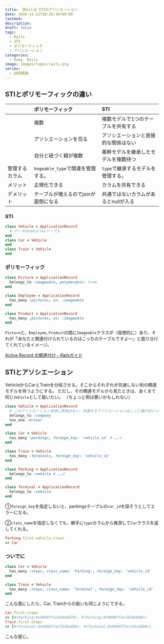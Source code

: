 ```yaml
---
title: 【Rails】STIのアソシエーション
date: 2020-12-22T10:26:30+09:00
lastmod:
description:
draft: false
tags:
  - Rails
  - STI
  - ポリモーフィック
  - アソシエーション
categories:
  - Ruby, Rails
image: images/logos/rails.png
series:
  - 技術関連
---
```


## STIとポリモーフィックの違い

||ポリモーフィック |STI |
|:-|:-------------|:---|
||複数|複数モデルで1つのテーブルを共有する|
||アソシエーションを司る|アソシエーションと直接的な関係はない|
||自分と紐づく親が複数|基幹モデルを継承したモデルを複数持つ|
|管理するカラム|`hogeable_type`で関連を管理する。|`type`で継承するモデルを管理する。|
|メリット|正規化できる|カラムを共有できる|
|デメリット|テーブルが増えるのでjoinが面倒になる|共通ではないカラムがあるとnullが入る|


### STI

```rb
class Vehicle < ApplicationRecord
  # データはvehiclesテーブル
end
class Car < Vehicle
end
class Train < Vehicle
end
```


### ポリモーフィック

```rb
class Picture < ApplicationRecord
  belongs_to :imageable, polymorphic: true
end

class Employee < ApplicationRecord
  has_many :pictures, as: :imageable
end

class Product < ApplicationRecord
  has_many :pictures, as: :imageable
end
```

`Picture`と、`Employee`, `Product`の間に`Imageable`クラスが（仮想的に）あり、それが「あなたと関連付けられているのはこっちのテーブルですよ〜」と振り分けてくれているイメージ。

[Active Record の関連付け \- Railsガイド](https://railsguides.jp/association_basics.html)


## STIとアソシエーション

VehicleからCarとTrainを分岐させる。そこからそれぞれが共通しない別の関連モデルを持つようにする。
ただし、その関連モデルから見たときは、あくまで同じ`Vehicle`として扱いたい。
（ちょっと例は悪いかもしれない）

```rb
class Vehicle < ApplicationRecord
  # このアソシエーション自体に意味はない。共通するアソシエーションはここに書けばいいということ。
  belongs_to :company
  has_one :driver
end

class Car < Vehicle
  has_many :parkings, foreign_key: 'vehicle_id' # ……①
end

class Train < Vehicle
  has_many :terminals, foreign_key: 'vehicle_id'
end

class Parking < ApplicationRecord
  belongs_to :vehicle # ……②
end

class Terminal < ApplicationRecord
  belongs_to :vehicle
end
```

①`foreign_key`を指定しないと、parkingsテーブルの`car_id`を探そうとしてエラーになる。

②`class_name`を指定しなくても、勝手に`type`カラムから推測して`Car`クラスを返してくれる。

```rb
Parking.first.vehicle.class
=> Car
```

### ついでに

```rb
class Car < Vehicle
  has_many :stops, class_name: 'Parking', foreign_key: 'vehicle_id'
end

class Train < Vehicle
  has_many :stops, class_name: 'Terminal', foreign_key: 'vehicle_id'
end
```

こんな風にしたら、Car, Trainからの扱いも同じようにできる。

```rb
Car.first.stops
=> [#<Parking:0x00007fac650e6078>, #<Parking:0x00007fac5634e608>]
Train.first.stops
=> [#<Terminal:0x00007fac553be4b8>, #<Terminal:0x00007fac536cd6b0>]
```

こんな感じ。
